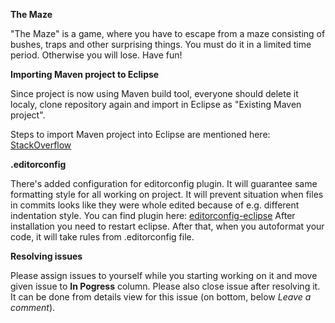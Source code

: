 **The Maze**

"The Maze" is a game, where you have to escape from a maze consisting of bushes,
traps and other surprising things. You must do it in a limited time period. Otherwise you will lose.
Have fun!

**Importing Maven project to Eclipse**

Since project is now using Maven build tool, everyone should delete it localy,
clone repository again and import in Eclipse as "Existing Maven project".

Steps to import Maven project into Eclipse are mentioned here: [StackOverflow](https://stackoverflow.com/a/36242422/2510775)

**.editorconfig**

There's added configuration for editorconfig plugin. It will guarantee same formatting style for all working on project.
It will prevent situation when files in commits looks like they were whole edited because of e.g. different indentation style.
You can find plugin here: [editorconfig-eclipse](https://marketplace.eclipse.org/content/editorconfig-eclipse)
After installation you need to restart eclipse. After that, when you autoformat your code, it will take rules from .editorconfig file.

**Resolving issues**

Please assign issues to yourself while you starting working on it and move given issue to **In Pogress** column.
Please also close issue  after resolving it. It can be done from details view for this issue (on bottom, below *Leave a comment*).

